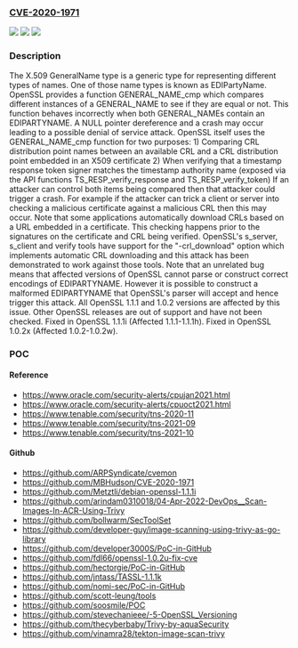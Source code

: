 ### [CVE-2020-1971](https://cve.mitre.org/cgi-bin/cvename.cgi?name=CVE-2020-1971)
![](https://img.shields.io/static/v1?label=Product&message=OpenSSL&color=blue)
![](https://img.shields.io/static/v1?label=Version&message=n%2Fa&color=blue)
![](https://img.shields.io/static/v1?label=Vulnerability&message=NULL%20pointer%20dereference&color=brighgreen)

### Description

The X.509 GeneralName type is a generic type for representing different types of names. One of those name types is known as EDIPartyName. OpenSSL provides a function GENERAL_NAME_cmp which compares different instances of a GENERAL_NAME to see if they are equal or not. This function behaves incorrectly when both GENERAL_NAMEs contain an EDIPARTYNAME. A NULL pointer dereference and a crash may occur leading to a possible denial of service attack. OpenSSL itself uses the GENERAL_NAME_cmp function for two purposes: 1) Comparing CRL distribution point names between an available CRL and a CRL distribution point embedded in an X509 certificate 2) When verifying that a timestamp response token signer matches the timestamp authority name (exposed via the API functions TS_RESP_verify_response and TS_RESP_verify_token) If an attacker can control both items being compared then that attacker could trigger a crash. For example if the attacker can trick a client or server into checking a malicious certificate against a malicious CRL then this may occur. Note that some applications automatically download CRLs based on a URL embedded in a certificate. This checking happens prior to the signatures on the certificate and CRL being verified. OpenSSL's s_server, s_client and verify tools have support for the "-crl_download" option which implements automatic CRL downloading and this attack has been demonstrated to work against those tools. Note that an unrelated bug means that affected versions of OpenSSL cannot parse or construct correct encodings of EDIPARTYNAME. However it is possible to construct a malformed EDIPARTYNAME that OpenSSL's parser will accept and hence trigger this attack. All OpenSSL 1.1.1 and 1.0.2 versions are affected by this issue. Other OpenSSL releases are out of support and have not been checked. Fixed in OpenSSL 1.1.1i (Affected 1.1.1-1.1.1h). Fixed in OpenSSL 1.0.2x (Affected 1.0.2-1.0.2w).

### POC

#### Reference
- https://www.oracle.com/security-alerts/cpujan2021.html
- https://www.oracle.com/security-alerts/cpuoct2021.html
- https://www.tenable.com/security/tns-2020-11
- https://www.tenable.com/security/tns-2021-09
- https://www.tenable.com/security/tns-2021-10

#### Github
- https://github.com/ARPSyndicate/cvemon
- https://github.com/MBHudson/CVE-2020-1971
- https://github.com/Metztli/debian-openssl-1.1.1i
- https://github.com/arindam0310018/04-Apr-2022-DevOps__Scan-Images-In-ACR-Using-Trivy
- https://github.com/bollwarm/SecToolSet
- https://github.com/developer-guy/image-scanning-using-trivy-as-go-library
- https://github.com/developer3000S/PoC-in-GitHub
- https://github.com/fdl66/openssl-1.0.2u-fix-cve
- https://github.com/hectorgie/PoC-in-GitHub
- https://github.com/jntass/TASSL-1.1.1k
- https://github.com/nomi-sec/PoC-in-GitHub
- https://github.com/scott-leung/tools
- https://github.com/soosmile/POC
- https://github.com/stevechanieee/-5-OpenSSL_Versioning
- https://github.com/thecyberbaby/Trivy-by-aquaSecurity
- https://github.com/vinamra28/tekton-image-scan-trivy

